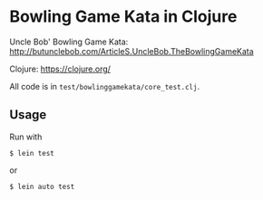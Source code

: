 # Bowling Game Kata in Clojure

Uncle Bob' Bowling Game Kata: http://butunclebob.com/ArticleS.UncleBob.TheBowlingGameKata

Clojure: https://clojure.org/

All code is in `test/bowlinggamekata/core_test.clj`.

## Usage

Run with

```
$ lein test
```

or

```
$ lein auto test
```

